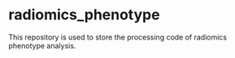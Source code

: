 # radiomics_phenotype
This repository is used to store the processing code of radiomics phenotype analysis.
